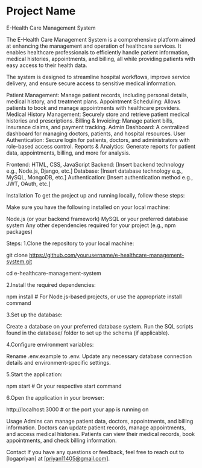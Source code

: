 # Project Name
E-Health Care Management System

The E-Health Care Management System is a comprehensive platform aimed at enhancing the management and operation of healthcare services. It enables healthcare professionals to efficiently handle patient information, medical histories, appointments, and billing, all while providing patients with easy access to their health data.

The system is designed to streamline hospital workflows, improve service delivery, and ensure secure access to sensitive medical information.

Patient Management: Manage patient records, including personal details, medical history, and treatment plans.
Appointment Scheduling: Allows patients to book and manage appointments with healthcare providers.
Medical History Management: Securely store and retrieve patient medical histories and prescriptions.
Billing & Invoicing: Manage patient bills, insurance claims, and payment tracking.
Admin Dashboard: A centralized dashboard for managing doctors, patients, and hospital resources.
User Authentication: Secure login for patients, doctors, and administrators with role-based access control.
Reports & Analytics: Generate reports for patient data, appointments, billing, and more for analysis.

Frontend: HTML, CSS, JavaScript
Backend: [Insert backend technology e.g., Node.js, Django, etc.]
Database: [Insert database technology e.g., MySQL, MongoDB, etc.]
Authentication: [Insert authentication method e.g., JWT, OAuth, etc.]

Installation
To get the project up and running locally, follow these steps:

Make sure you have the following installed on your local machine:

Node.js (or your backend framework)
MySQL or your preferred database system
Any other dependencies required for your project (e.g., npm packages)


Steps:
1.Clone the repository to your local machine:

git clone https://github.com/yourusername/e-healthcare-management-system.git

cd e-healthcare-management-system

2.Install the required dependencies:

npm install   # For Node.js-based projects, or use the appropriate install command

3.Set up the database:

Create a database on your preferred database system.
Run the SQL scripts found in the database/ folder to set up the schema (if applicable).

4.Configure environment variables:

Rename .env.example to .env.
Update any necessary database connection details and environment-specific settings.

5.Start the application:

npm start   # Or your respective start command

6.Open the application in your browser:

http://localhost:3000   # or the port your app is running on

Usage
Admins can manage patient data, doctors, appointments, and billing information.
Doctors can update patient records, manage appointments, and access medical histories.
Patients can view their medical records, book appointments, and check billing information.

Contact
If you have any questions or feedback, feel free to reach out to [logapriyan] at [priyan11405@gmail.com].
